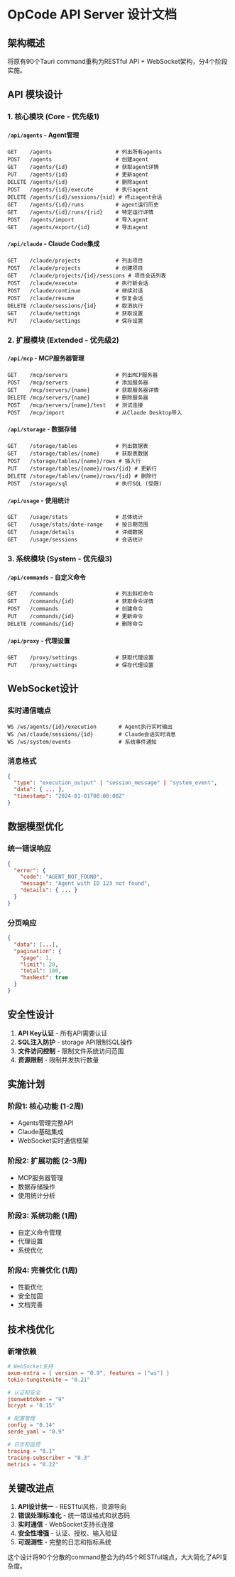 # OpCode API Server 设计文档

## 架构概述

将原有90个Tauri command重构为RESTful API + WebSocket架构，分4个阶段实施。

## API 模块设计

### 1. 核心模块 (Core - 优先级1)

#### `/api/agents` - Agent管理
```
GET    /agents                    # 列出所有agents
POST   /agents                    # 创建agent  
GET    /agents/{id}               # 获取agent详情
PUT    /agents/{id}               # 更新agent
DELETE /agents/{id}               # 删除agent
POST   /agents/{id}/execute       # 执行agent
DELETE /agents/{id}/sessions/{sid} # 终止agent会话
GET    /agents/{id}/runs          # agent运行历史
GET    /agents/{id}/runs/{rid}    # 特定运行详情
POST   /agents/import             # 导入agent
GET    /agents/export/{id}        # 导出agent
```

#### `/api/claude` - Claude Code集成
```
GET    /claude/projects           # 列出项目
POST   /claude/projects           # 创建项目
GET    /claude/projects/{id}/sessions # 项目会话列表
POST   /claude/execute            # 执行新会话
POST   /claude/continue           # 继续对话
POST   /claude/resume             # 恢复会话
DELETE /claude/sessions/{id}      # 取消执行
GET    /claude/settings           # 获取设置
PUT    /claude/settings           # 保存设置
```

### 2. 扩展模块 (Extended - 优先级2)

#### `/api/mcp` - MCP服务器管理
```
GET    /mcp/servers               # 列出MCP服务器
POST   /mcp/servers               # 添加服务器
GET    /mcp/servers/{name}        # 获取服务器详情
DELETE /mcp/servers/{name}        # 删除服务器
POST   /mcp/servers/{name}/test   # 测试连接
POST   /mcp/import                # 从Claude Desktop导入
```

#### `/api/storage` - 数据存储
```
GET    /storage/tables            # 列出数据表
GET    /storage/tables/{name}     # 获取表数据
POST   /storage/tables/{name}/rows # 插入行
PUT    /storage/tables/{name}/rows/{id} # 更新行
DELETE /storage/tables/{name}/rows/{id} # 删除行
POST   /storage/sql               # 执行SQL (受限)
```

#### `/api/usage` - 使用统计
```
GET    /usage/stats               # 总体统计
GET    /usage/stats/date-range    # 按日期范围
GET    /usage/details             # 详细数据
GET    /usage/sessions            # 会话统计
```

### 3. 系统模块 (System - 优先级3)

#### `/api/commands` - 自定义命令
```
GET    /commands                  # 列出斜杠命令
GET    /commands/{id}             # 获取命令详情
POST   /commands                  # 创建命令
PUT    /commands/{id}             # 更新命令
DELETE /commands/{id}             # 删除命令
```

#### `/api/proxy` - 代理设置
```
GET    /proxy/settings            # 获取代理设置
PUT    /proxy/settings            # 保存代理设置
```

## WebSocket设计

### 实时通信端点
```
WS /ws/agents/{id}/execution       # Agent执行实时输出
WS /ws/claude/sessions/{id}        # Claude会话实时消息
WS /ws/system/events               # 系统事件通知
```

### 消息格式
```json
{
  "type": "execution_output" | "session_message" | "system_event",
  "data": { ... },
  "timestamp": "2024-01-01T00:00:00Z"
}
```

## 数据模型优化

### 统一错误响应
```json
{
  "error": {
    "code": "AGENT_NOT_FOUND",
    "message": "Agent with ID 123 not found",
    "details": { ... }
  }
}
```

### 分页响应
```json
{
  "data": [...],
  "pagination": {
    "page": 1,
    "limit": 20,
    "total": 100,
    "hasNext": true
  }
}
```

## 安全性设计

1. **API Key认证** - 所有API需要认证
2. **SQL注入防护** - storage API限制SQL操作
3. **文件访问控制** - 限制文件系统访问范围
4. **资源限制** - 限制并发执行数量

## 实施计划

### 阶段1: 核心功能 (1-2周)
- Agents管理完整API
- Claude基础集成
- WebSocket实时通信框架

### 阶段2: 扩展功能 (2-3周)  
- MCP服务器管理
- 数据存储操作
- 使用统计分析

### 阶段3: 系统功能 (1周)
- 自定义命令管理
- 代理设置
- 系统优化

### 阶段4: 完善优化 (1周)
- 性能优化
- 安全加固
- 文档完善

## 技术栈优化

### 新增依赖
```toml
# WebSocket支持
axum-extra = { version = "0.9", features = ["ws"] }
tokio-tungstenite = "0.21"

# 认证和安全
jsonwebtoken = "9"
bcrypt = "0.15"

# 配置管理
config = "0.14"
serde_yaml = "0.9"

# 日志和监控
tracing = "0.1"
tracing-subscriber = "0.3"
metrics = "0.22"
```

## 关键改进点

1. **API设计统一** - RESTful风格，资源导向
2. **错误处理标准化** - 统一错误格式和状态码  
3. **实时通信** - WebSocket支持长连接
4. **安全性增强** - 认证、授权、输入验证
5. **可观测性** - 完整的日志和指标系统

这个设计将90个分散的command整合为约45个RESTful端点，大大简化了API复杂度。